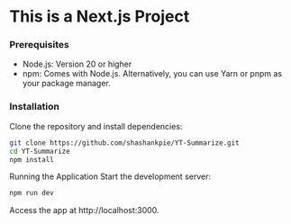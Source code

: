 # This is a Next.js Project

### Prerequisites

- Node.js: Version 20 or higher
- npm: Comes with Node.js. Alternatively, you can use Yarn or pnpm as your package manager.

### Installation

Clone the repository and install dependencies:

```bash
git clone https://github.com/shashankpie/YT-Summarize.git
cd YT-Summarize
npm install
```

Running the Application
Start the development server:

```bash
npm run dev
```
Access the app at http://localhost:3000.
